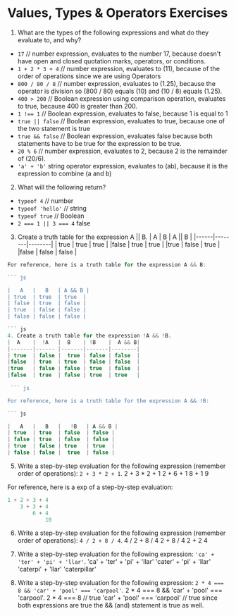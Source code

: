 # Values, Types & Operators Exercises

1. What are the types of the following expressions and what do they evaluate to, and why?
* `17` // number expression, evaluates to the number 17, because doesn't have open and closed quotation marks, operators, or conditions.
* `1 + 2 * 3 + 4` // number expression, evaluates to (11), because of the order of operations since we are using Operators
* `800 / 80 / 8` // number expression, evaluates to (1.25), because the operator is division so (800 / 80) equals (10) and (10 / 8) equals (1.25).
* `400 > 200` // Boolean expression using comparison operation, evaluates to true, because 400 is greater than 200.
* `1 !== 1` // Boolean expression, evaluates to false, because 1 is equal to 1
* `true || false` // Boolean expression, evaluates to true, because one of the two statement is true
* `true && false` // Boolean expression, evaluates false because both statements have to be true for the expression to be true.
* `20 % 6` // number expression, evaluates to 2, because 2 is the remainder of (20/6).
* `'a' + 'b'` string operator expression, evaluates to (ab), because it is the expression to combine (a and b)

2. What will the following return?
* `typeof 4` // number
*  `typeof 'hello'` // string
*  `typeof true` // Boolean
* `2 === 1 || 3 === 4` false

3. Create a truth table for the expression A || B.
|  A   |   B    | A || B |
|------|--------|--------|
| true | true   | true   |
|false | true   | true   |
|true  | false  | true   |
|false | false  | false  |

``` js
For reference, here is a truth table for the expression A && B:

``` js

|   A   |   B   | A && B |
| true  | true  | true  |
| false | true  | false |
| true  | false | false |
| false | false | false |

``` js
4. Create a truth table for the expression !A && !B.
|  A    |  !A   |  B    | !B    |  A && B|
|-------|------ |-------|-------|--------|
| true  | false |  true | false | false  |
|false  | true  | true  | false | false  |
|true   | false | false | true  | false  |
|false  | true  | false | true  | true   |
  
 ``` js

For reference, here is a truth table for the expression A && !B:

``` js

|   A   |   B   |   !B   | A && B |
| true  | true  | false  | false |
| false | true  | false  | false |
| true  | false | true   | true  |
| false | false |  true  | false |

```
5. Write a step-by-step evaluation for the following expression (remember order of operations): `2 + 3 * 2 + 1`.
2 + 3 * 2 + 1
    2 + 6 + 1
        8 + 1
            9


  For reference, here is a exp of a step-by-step evaluation:
  ```js
  1 + 2 + 3 + 4
      3 + 3 + 4
          6 + 4
              10
  ```

 6. Write a step-by-step evaluation for the following expression (remember order of operations): `4 / 2 + 8 / 4`.
  4 / 2 + 8 / 4
      2 + 8 / 4
          2 + 2
              4
 7. Write a step-by-step evaluation for the following expression: `'ca' + 'ter' + 'pi' + 'llar'`. 
 'ca' + 'ter' + 'pi' + 'llar'
        'cater' + 'pi' + 'llar'
                  'caterpi' + 'llar'
                              'caterpillar'

 8. Write a step-by-step evaluation for the following expression: `2 * 4 === 8 && 'car' + 'pool' === 'carpool'`.
     2 * 4 === 8 && 'car' + 'pool' === 'carpool'.
           2 * 4 === 8 // true
           'car' + 'pool' === 'carpool' // true
    since both expressions are true the && (and) statement is true as well.
